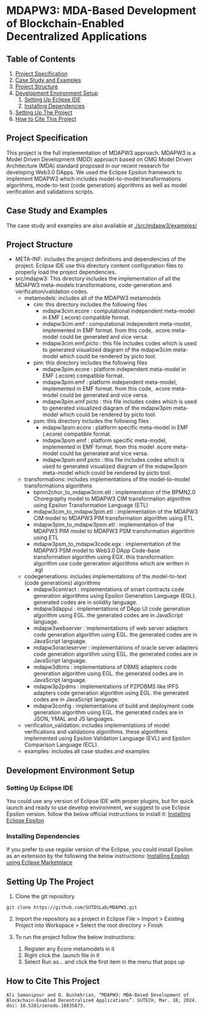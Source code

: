 # MDAPW3: MDA-Based Development of Blockchain-Enabled Decentralized Applications 
## Table of Contents
1. [Project Specification](#project-specification)
2. [Case Study and Examples](#case-study-and-examples)
3. [Project Structure](#project-structure)
4. [Development Environment Setup](#development-environment-setup)
    1. [Setting Up Eclipse IDE](#setting-up-eclipse-ide)
    2. [Installing Dependencies](#installing-dependencies)
5. [Setting Up The Project](#setting-up-the-project) 
6. [How to Cite This Project](#how-to-cite-this-project)

## Project Specification 
This project is the full implementation of MDAPW3 approach. MDAPW3 is a Model Driven Development (MDD) approach based on OMG Model Driven Architecture (MDA) standard proposed in our recent research for developing Web3.0 DApps. We used the Eclipse Epsilon framework to implement MDAPW3 which includes model-to-model transformations algorithms, mode-to-text (code generation) algorithms as well as model verification and validations scripts.

## Case Study and Examples
 The case study and examples are also available at [./src/mdapw3/examples/](./src/mdapw3/examples/)

## Project Structure
- META-INF: includes the project definitions and dependencies of the project. Eclipse IDE use this directory content configuration files to properly load the project dependencies.
- src/mdapw3: This directory includes the implementation of all the MDAPW3 meta-models transformations, code-generation and verification/validation codes.
    - metamodels: includes all of the MDAPW3 metamodels
        - cim: this directory includes the following files
            - mdapw3cim.ecore : computational independent meta-model in EMF (.ecore) compatible format.
            - mdapw3cim.emf : computational independent meta-model, implemented in EMF format. from this code, .ecore meta-model could be generated and vice versa.
            - mdapw3cim.emf.picto : this file includes codes which is used to generated visualized diagram of the mdapw3cim meta-model which could be rendered by picto tool.
        - pim: this directory includes the following files
            - mdapw3pim.ecore : platform independent meta-model in EMF (.ecore) compatible format.
            - mdapw3pim.emf : platform independent meta-model, implemented in EMF format. from this code, .ecore meta-model could be generated and vice versa.
            - mdapw3pim.emf.picto : this file includes codes which is used to generated visualized diagram of the mdapw3pim meta-model which could be rendered by picto tool.
        - psm: this directory includes the following files
            - mdapw3psm.ecore : platform specific meta-model in EMF (.ecore) compatible format.
            - mdapw3psm.emf : platform specific meta-model, implemented in EMF format. from this model .ecore meta-model could be generated and vice versa.
            - mdapw3psm.emf.picto : this file includes codes which is used to generated visualized diagram of the mdapw3psm meta-model which could be rendered by picto tool.
    - transformations: includes implementations of the model-to-model transformations algorithms
        - bpmn2chor_to_mdapw3cim.etl : implementation of the BPMN2.0 Choregraphy model to MDAPW3 CIM transformation algorithm using Epsilon Transformation Language (ETL)
        - mdapw3cim_to_mdapw3pim.etl : implementation of the MDAPW3 CIM model to MDAPW3 PIM transformation algorithm using ETL
        - mdapw3pim_to_mdapw3psm.etl : implementation of the MDAPW3 PIM model to MDAPW3 PSM transformation algorithm using ETL
        - mdapw3psm_to_mdapw3code.egx : implementation of the MDAPW3 PSM model to Web3.0 DApp Code-base transformation algorithm using EGX. this transformation algorithm use code generation algorithms which are written in .egl
    - codegenerations: includes implementations of the model-to-text (code generations) algorithms
        - mdapw3contract : implementations of smart contracts code generation algorithms using Epsilon Generation Language (EGL). generated codes are in solidity language.
        - mdapw3dappui : implementations of DApp UI code generation algorithm using EGL. the generated codes are in JavaScript language.
        - mdapw3webserver : implementations of web server adapters code generation algorithm using EGL. the generated codes are in JavaScript language.
        - mdapw3oracleserver : implementations of oracle server adapters code generation algorithm using EGL. the generated codes are in JavaScript language.
        - mdapw3dbms : implementations of DBMS adapters code generation algorithm using EGL. the generated codes are in JavaScript language.
        - mdapw3p2pdms : implementations of P2PDBMS like IPFS adapters code generation algorithm using EGL. the generated codes are in JavaScript language.
        - mdapw3config : implementations of build and deployment code generation algorithm using EGL. the generated codes are in JSON, YMAL and JS languages.
    - verification_validation: includes implementations of model verifications and validations algorithms. these algorithms implemented using Epsilon Validation Language (EVL) and Epsilon Comparison Language (ECL).
    - examples: includes all case studies and examples


## Development Environment Setup

### Setting Up Eclipse IDE
You could use any version of Eclipse IDE with proper plugins, but for quick launch and ready to use develop environment, we suggest to use Eclipse Epsilon version. follow the below official instructions to install it:
[Installing Eclipse Epsilon](https://eclipse.dev/epsilon/download/)
### Installing Dependencies
If you prefer to use regular version of the Eclipse, you could install Epsilon as an extension by the following the below instructions:
[Installing Epsilon using Eclipse Marketplace](https://eclipse.dev/epsilon/download/#eclipse-marketplace)
## Setting Up The Project
1. Clone the git repository
```
git clone https://github.com/SUTDSLab/MDAPW3.git
``` 
2. Import the repository as a project in Eclipse
File > Import > Existing Project into Workspace > Select the root directory > Finish

3. To run the project follow the below instructions:
    1. Register any Ecore metamodels in it
    2. Right click the .launch file in it
    3. Select Run as... and click the first item in the menu that pops up

## How to Cite This Project
```
Ali Samanipour and O. Bushehrian, “MDAPW3: MDA-Based Development of Blockchain-Enabled Decentralized Applications”. SUTECH, Mar. 18, 2024. doi: 10.5281/zenodo.10835873.
```